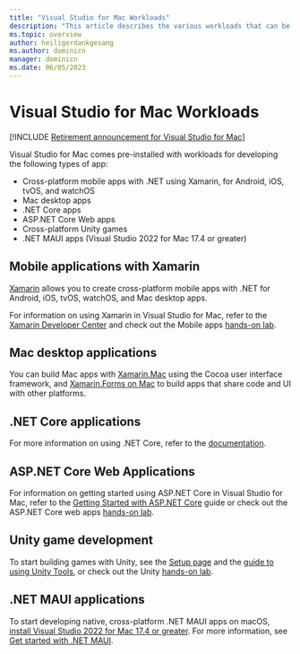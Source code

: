 ```yaml
---
title: "Visual Studio for Mac Workloads"
description: "This article describes the various workloads that can be used in Visual Studio for Mac, including Xamarin mobile apps, ASP.NET Core, and Unity for games."
ms.topic: overview
author: heiligerdankgesang 
ms.author: dominicn
manager: dominicn
ms.date: 06/05/2023
---
```

# Visual Studio for Mac Workloads

 [!INCLUDE [Retirement announcement for Visual Studio for Mac](includes/vsmac-retirement.md)]

Visual Studio for Mac comes pre-installed with workloads for developing the following types of app:

* Cross-platform mobile apps with .NET using Xamarin, for Android, iOS, tvOS, and watchOS
* Mac desktop apps
* .NET Core apps
* ASP.NET Core Web apps
* Cross-platform Unity games
* .NET MAUI apps (Visual Studio 2022 for Mac 17.4 or greater)

## Mobile applications with Xamarin

[Xamarin](xamarin.md) allows you to create cross-platform mobile apps with .NET for Android, iOS, tvOS, watchOS, and Mac desktop apps.

For information on using Xamarin in Visual Studio for Mac, refer to the [Xamarin Developer Center](https://developer.xamarin.com/) and check out the Mobile apps [hands-on lab](https://github.com/Microsoft/vs4mac-labs/tree/master/Mobile/Getting-Started).

## Mac desktop applications

You can build Mac apps with [Xamarin.Mac](/xamarin/mac/) using the Cocoa user interface framework, and [Xamarin.Forms on Mac](/xamarin/xamarin-forms/platform/other/mac) to build apps that share code and UI with other platforms.

## .NET Core applications

For more information on using .NET Core, refer to the [documentation](/dotnet/core/).

## ASP.NET Core Web Applications

For information on getting started using ASP.NET Core in Visual Studio for Mac, refer to the [Getting Started with ASP.NET Core](asp-net-core.md) guide or check out the ASP.NET Core web apps [hands-on lab](https://github.com/Microsoft/vs4mac-labs/tree/master/Web/Getting-Started).

## Unity game development

To start building games with Unity, see the [Setup page](setup-vsmac-tools-unity.md) and the [guide to using Unity Tools](using-vsmac-tools-unity.md), or check out the Unity [hands-on lab](https://github.com/Microsoft/vs4mac-labs/tree/master/Unity/Getting-Started).

## .NET MAUI applications

To start developing native, cross-platform .NET MAUI apps on macOS, [install Visual Studio 2022 for Mac 17.4 or greater](https://visualstudio.microsoft.com/vs/mac/). For more information, see [Get started with .NET MAUI](/dotnet/maui/get-started/first-app?tabs=vsmac).